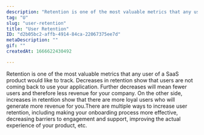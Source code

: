 ```yaml
---
description: "Retention is one of the most valuable metrics that any user of a SaaS product would like to track. Decreases in retention show that users are not coming back to use your application. Further decreases will mean fewer users and therefore less revenue for your company. On the other side, increases in retention show that there are more loyal users who will generate more revenue for you.There are multiple ways to increase user retention, including making your onboarding process more effective, decreasing barriers to engagement and support, improving the actual experience of your product, etc."
tag: "U"
slug: "user-retention"
title: "User Retention"
ID: "d2b05bc2-affb-4914-84ca-22067375ee7d"
metaDescription: ""
gif: ""
createdAt: 1666622430492

---
```

Retention is one of the most valuable metrics that any user of a SaaS product would like to track. Decreases in retention show that users are not coming back to use your application. Further decreases will mean fewer users and therefore less revenue for your company. On the other side, increases in retention show that there are more loyal users who will generate more revenue for you.There are multiple ways to increase user retention, including making your onboarding process more effective, decreasing barriers to engagement and support, improving the actual experience of your product, etc.